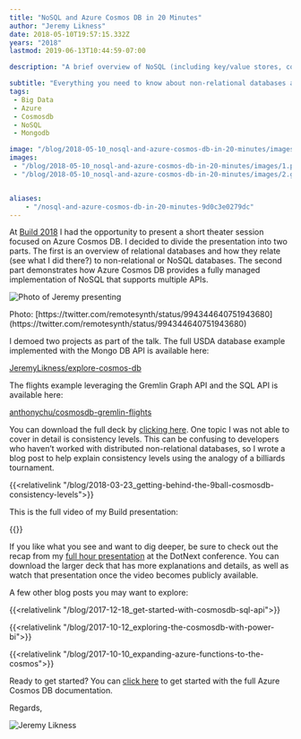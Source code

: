 ```yaml
---
title: "NoSQL and Azure Cosmos DB in 20 Minutes"
author: "Jeremy Likness"
date: 2018-05-10T19:57:15.332Z
years: "2018"
lastmod: 2019-06-13T10:44:59-07:00

description: "A brief overview of NoSQL (including key/value stores, column databases, document databases, and graphs) for SQL developers and how to implement a fully managed cloud solution using Azure Cosmos DB."

subtitle: "Everything you need to know about non-relational databases and how to use Azure Cosmos DB to stand up your own cloud-based solutions."
tags:
 - Big Data 
 - Azure 
 - Cosmosdb 
 - NoSQL 
 - Mongodb 

image: "/blog/2018-05-10_nosql-and-azure-cosmos-db-in-20-minutes/images/1.png" 
images:
 - "/blog/2018-05-10_nosql-and-azure-cosmos-db-in-20-minutes/images/1.png" 
 - "/blog/2018-05-10_nosql-and-azure-cosmos-db-in-20-minutes/images/2.gif" 


aliases:
    - "/nosql-and-azure-cosmos-db-in-20-minutes-9d0c3e0279dc"
---
```


At <i class="fab fa-youtube"></i> [Build 2018](https://www.youtube.com/playlist?list=PLlrxD0HtieHg7uB3_amVXvaRgxIcXLtYD) I had the opportunity to present a short theater session focused on Azure Cosmos DB. I decided to divide the presentation into two parts. The first is an overview of relational databases and how they relate (see what I did there?) to non-relational or NoSQL databases. The second part demonstrates how Azure Cosmos DB provides a fully managed implementation of NoSQL that supports multiple APIs.

![Photo of Jeremy presenting](/blog/2018-05-10_nosql-and-azure-cosmos-db-in-20-minutes/images/1.png)
<figcaption>Photo: [https://twitter.com/remotesynth/status/994344640751943680](https://twitter.com/remotesynth/status/994344640751943680)</figcaption>

I demoed two projects as part of the talk. The full USDA database example implemented with the Mongo DB API is available here:

<i class="fab fa-github"></i> [JeremyLikness/explore-cosmos-db](https://github.com/JeremyLikness/explore-cosmos-db)

The flights example leveraging the Gremlin Graph API and the SQL API is available here:

<i class="fab fa-github"></i> [anthonychu/cosmosdb-gremlin-flights](https://github.com/anthonychu/cosmosdb-gremlin-flights)

You can download the full deck by [clicking here](https://jlikme.blob.core.windows.net/presentations/THR3511_Likness.pptx). One topic I was not able to cover in detail is consistency levels. This can be confusing to developers who haven’t worked with distributed non-relational databases, so I wrote a blog post to help explain consistency levels using the analogy of a billiards tournament.

{{<relativelink "/blog/2018-03-23_getting-behind-the-9ball-cosmosdb-consistency-levels">}}

This is the full video of my Build presentation:

{{<youtube tBollT76thk>}}

If you like what you see and want to dig deeper, be sure to check out the recap from my [full hour presentation](/dotnext-piter-2018-recap-91fbd02c67fa#a219) at the DotNext conference. You can download the larger deck that has more explanations and details, as well as watch that presentation once the video becomes publicly available.

A few other blog posts you may want to explore:

{{<relativelink "/blog/2017-12-18_get-started-with-cosmosdb-sql-api">}}

{{<relativelink "/blog/2017-10-12_exploring-the-cosmosdb-with-power-bi">}}

{{<relativelink "/blog/2017-10-10_expanding-azure-functions-to-the-cosmos">}}

Ready to get started? You can [click here](https://docs.microsoft.com/en-us/azure/cosmos-db/introduction?WT.mc_id=build2018-blog-jeliknes) to get started with the full Azure Cosmos DB documentation.

Regards,

![Jeremy Likness](/blog/2018-05-10_nosql-and-azure-cosmos-db-in-20-minutes/images/2.gif)
